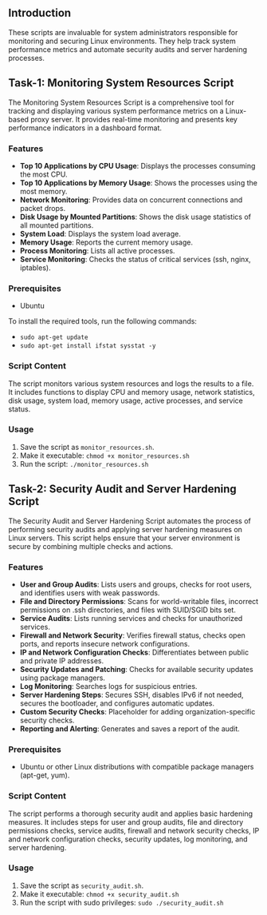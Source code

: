 
## Introduction

These scripts are invaluable for system administrators responsible for monitoring and securing Linux environments. They help track system performance metrics and automate security audits and server hardening processes.

## Task-1: Monitoring System Resources Script

The Monitoring System Resources Script is a comprehensive tool for tracking and displaying various system performance metrics on a Linux-based proxy server. It provides real-time monitoring and presents key performance indicators in a dashboard format.

### Features

- **Top 10 Applications by CPU Usage**: Displays the processes consuming the most CPU.
- **Top 10 Applications by Memory Usage**: Shows the processes using the most memory.
- **Network Monitoring**: Provides data on concurrent connections and packet drops.
- **Disk Usage by Mounted Partitions**: Shows the disk usage statistics of all mounted partitions.
- **System Load**: Displays the system load average.
- **Memory Usage**: Reports the current memory usage.
- **Process Monitoring**: Lists all active processes.
- **Service Monitoring**: Checks the status of critical services (ssh, nginx, iptables).

### Prerequisites

- Ubuntu

To install the required tools, run the following commands:
- `sudo apt-get update`
- `sudo apt-get install ifstat sysstat -y`

### Script Content

The script monitors various system resources and logs the results to a file. It includes functions to display CPU and memory usage, network statistics, disk usage, system load, memory usage, active processes, and service status.

### Usage

1. Save the script as `monitor_resources.sh`.
2. Make it executable: `chmod +x monitor_resources.sh`
3. Run the script: `./monitor_resources.sh`

## Task-2: Security Audit and Server Hardening Script

The Security Audit and Server Hardening Script automates the process of performing security audits and applying server hardening measures on Linux servers. This script helps ensure that your server environment is secure by combining multiple checks and actions.

### Features

- **User and Group Audits**: Lists users and groups, checks for root users, and identifies users with weak passwords.
- **File and Directory Permissions**: Scans for world-writable files, incorrect permissions on .ssh directories, and files with SUID/SGID bits set.
- **Service Audits**: Lists running services and checks for unauthorized services.
- **Firewall and Network Security**: Verifies firewall status, checks open ports, and reports insecure network configurations.
- **IP and Network Configuration Checks**: Differentiates between public and private IP addresses.
- **Security Updates and Patching**: Checks for available security updates using package managers.
- **Log Monitoring**: Searches logs for suspicious entries.
- **Server Hardening Steps**: Secures SSH, disables IPv6 if not needed, secures the bootloader, and configures automatic updates.
- **Custom Security Checks**: Placeholder for adding organization-specific security checks.
- **Reporting and Alerting**: Generates and saves a report of the audit.

### Prerequisites

- Ubuntu or other Linux distributions with compatible package managers (apt-get, yum).

### Script Content

The script performs a thorough security audit and applies basic hardening measures. It includes steps for user and group audits, file and directory permissions checks, service audits, firewall and network security checks, IP and network configuration checks, security updates, log monitoring, and server hardening.

### Usage

1. Save the script as `security_audit.sh`.
2. Make it executable: `chmod +x security_audit.sh`
3. Run the script with sudo privileges: `sudo ./security_audit.sh`

